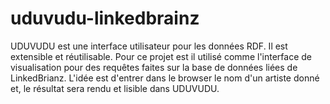 # uduvudu-linkedbrainz
UDUVUDU est une interface utilisateur pour les données RDF. Il est extensible et réutilisable. Pour ce projet est il utilisé comme l'interface de visualisation  pour des requêtes faites sur la base de données liées de LinkedBrianz. L'idée est d'entrer dans le browser le nom d'un artiste donné et, le résultat sera rendu et lisible dans UDUVUDU.
